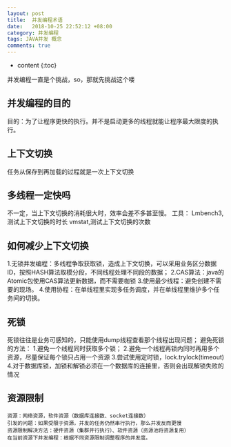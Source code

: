 ```yaml
---
layout: post
title:  并发编程术语
date:   2018-10-25 22:52:12 +08:00
category: 并发编程
tags: JAVA并发 概念
comments: true
---
```


* content
{:toc}

并发编程一直是个挑战，so，那就先挑战这个喽


## 并发编程的目的

目的：为了让程序更快的执行。并不是启动更多的线程就能让程序最大限度的执行。

## 上下文切换

任务从保存到再加载的过程就是一次上下文切换

## 多线程一定快吗

不一定，当上下文切换的消耗很大时，效率会差不多甚至慢。
工具：
   Lmbench3,测试上下文切换的时长
   vmstat,测试上下文切换的次数
## 如何减少上下文切换
   1.无锁并发编程：多线程争取获取锁，造成上下文切换，可以采用业务区分数据ID，按照HASH算法取模分段，不同线程处理不同段的数据；
   2.CAS算法：java的Atomic包使用CAS算法更新数据，而不需要枷锁
   3.使用最少线程：避免创建不需要的现场。
   4.使用协程：在单线程里实现多任务调度，并在单线程里维护多个任务间的切换。
## 死锁
死锁往往是业务可感知的，只能使用dump线程查看那个线程出现问题；
避免死锁的方法：
    1.避免一个线程同时获取多个锁；
    2.避免一个线程再锁内同时再用多个资源，尽量保证每个锁只占用一个资源
    3.尝试使用定时锁，lock.trylock(timeout)
    4.对于数据库锁，加锁和解锁必须在一个数据库的连接里，否则会出现解锁失败的情况
## 资源限制
    资源：网络资源，软件资源（数据库连接数、socket连接数）
    引发的问题：如果受限于资源，并发的任务仍然串行执行，那么并发反而更慢
    资源限制解决方法：硬件资源（集群并行执行）、软件资源（资源池将资源复用）
    在当前资源下并发编程：根据不同资源限制调整程序的并发度。
